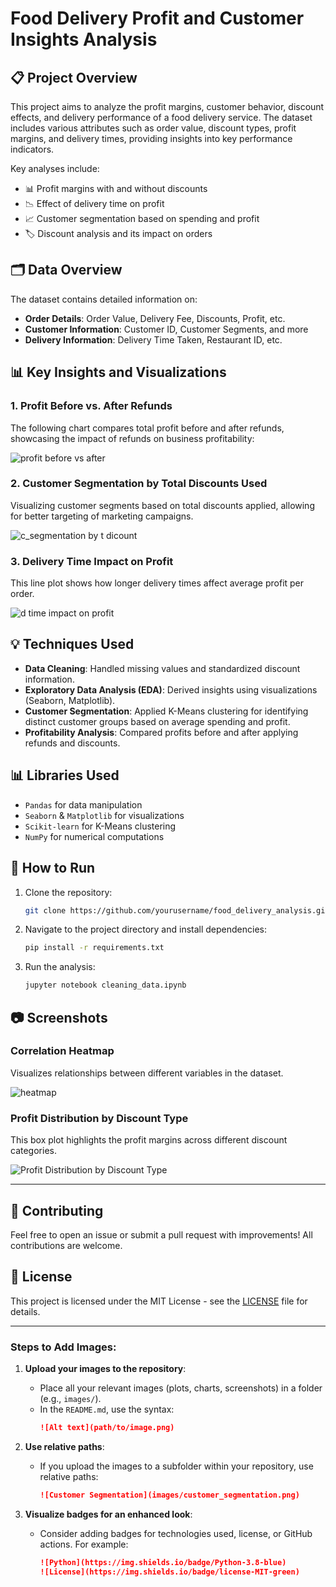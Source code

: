 
# Food Delivery Profit and Customer Insights Analysis

## 📋 Project Overview

This project aims to analyze the profit margins, customer behavior, discount effects, and delivery performance of a food delivery service. The dataset includes various attributes such as order value, discount types, profit margins, and delivery times, providing insights into key performance indicators.

Key analyses include:
- 📊 Profit margins with and without discounts
- 📉 Effect of delivery time on profit
- 📈 Customer segmentation based on spending and profit
- 🏷️ Discount analysis and its impact on orders

## 🗂️ Data Overview

The dataset contains detailed information on:
- **Order Details**: Order Value, Delivery Fee, Discounts, Profit, etc.
- **Customer Information**: Customer ID, Customer Segments, and more
- **Delivery Information**: Delivery Time Taken, Restaurant ID, etc.

## 📊 Key Insights and Visualizations

### 1. **Profit Before vs. After Refunds**
The following chart compares total profit before and after refunds, showcasing the impact of refunds on business profitability:

![profit before vs after](https://github.com/user-attachments/assets/13853930-b5a6-4c09-a451-43ec342fa23f)

### 2. **Customer Segmentation by Total Discounts Used**
Visualizing customer segments based on total discounts applied, allowing for better targeting of marketing campaigns.


![c_segmentation by t dicount](https://github.com/user-attachments/assets/45b3d814-9be8-4cd3-b47b-547fa6805b95)

### 3. **Delivery Time Impact on Profit**
This line plot shows how longer delivery times affect average profit per order.

![d time impact on profit](https://github.com/user-attachments/assets/910db488-82ff-4547-b6a7-aac82e30f98a)

## 💡 Techniques Used

- **Data Cleaning**: Handled missing values and standardized discount information.
- **Exploratory Data Analysis (EDA)**: Derived insights using visualizations (Seaborn, Matplotlib).
- **Customer Segmentation**: Applied K-Means clustering for identifying distinct customer groups based on average spending and profit.
- **Profitability Analysis**: Compared profits before and after applying refunds and discounts.

## 📊 Libraries Used

- `Pandas` for data manipulation
- `Seaborn` & `Matplotlib` for visualizations
- `Scikit-learn` for K-Means clustering
- `NumPy` for numerical computations

## 🚀 How to Run

1. Clone the repository:
   ```bash
   git clone https://github.com/yourusername/food_delivery_analysis.git
   ```
2. Navigate to the project directory and install dependencies:
   ```bash
   pip install -r requirements.txt
   ```
3. Run the analysis:
   ```bash
   jupyter notebook cleaning_data.ipynb
   ```

## 📷 Screenshots

### Correlation Heatmap
Visualizes relationships between different variables in the dataset.

![heatmap](https://github.com/user-attachments/assets/8aea1fbe-9874-4af9-92e9-e4284f4c28ee)

### Profit Distribution by Discount Type
This box plot highlights the profit margins across different discount categories.

![Profit Distribution by Discount Type](path/to/your/boxplot_image.png)

---

## 🤝 Contributing

Feel free to open an issue or submit a pull request with improvements! All contributions are welcome.

## 📝 License

This project is licensed under the MIT License - see the [LICENSE](LICENSE) file for details.


---

### **Steps to Add Images:**
1. **Upload your images to the repository**:
   - Place all your relevant images (plots, charts, screenshots) in a folder (e.g., `images/`).
   - In the `README.md`, use the syntax:
     ```markdown
     ![Alt text](path/to/image.png)
     ```

2. **Use relative paths**:
   - If you upload the images to a subfolder within your repository, use relative paths:
     ```markdown
     ![Customer Segmentation](images/customer_segmentation.png)
     ```

3. **Visualize badges for an enhanced look**:
   - Consider adding badges for technologies used, license, or GitHub actions. For example:
     ```markdown
     ![Python](https://img.shields.io/badge/Python-3.8-blue)
     ![License](https://img.shields.io/badge/license-MIT-green)
     ```
